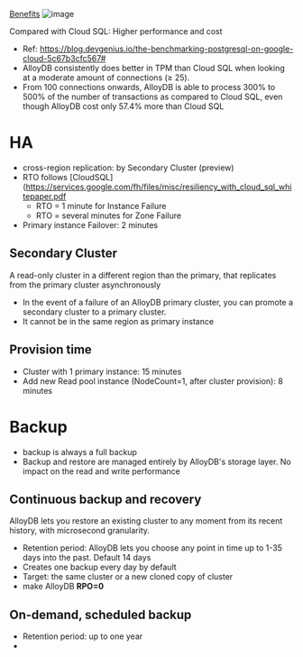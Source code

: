 [Benefits](https://cloud.google.com/alloydb/docs/cross-region-replication/about-cross-region-replication#benefits)
![image](https://github.com/davidkhala/gcp-collections/assets/7227589/f4c1cc79-5bc1-44ae-8b3e-448538a3ee9f)

Compared with Cloud SQL: Higher performance and cost
- Ref: https://blog.devgenius.io/the-benchmarking-postgresql-on-google-cloud-5c67b3cfc567#
- AlloyDB consistently does better in TPM than Cloud SQL when looking at a moderate amount of connections (≥ 25).
- From 100 connections onwards, AlloyDB is able to process 300% to 500% of the number of transactions as compared to Cloud SQL, even though AlloyDB cost only 57.4% more than Cloud SQL

# HA
- cross-region replication: by Secondary Cluster (preview)
- RTO follows [CloudSQL](https://services.google.com/fh/files/misc/resiliency_with_cloud_sql_whitepaper.pdf
  - RTO = 1 minute for Instance Failure
  - RTO = several minutes for Zone Failure
- Primary instance Failover: 2 minutes 
## Secondary Cluster
A read-only cluster in a different region than the primary, that replicates from the primary cluster asynchronously
- In the event of a failure of an AlloyDB primary cluster, you can promote a secondary cluster to a primary cluster.
- It cannot be in the same region as primary instance

## Provision time
- Cluster with 1 primary instance:  15 minutes
- Add new Read pool instance (NodeCount=1, after cluster provision): 8 minutes
# Backup
- backup is always a full backup
- Backup and restore are managed entirely by AlloyDB's storage layer. No impact on the read and write performance 

## Continuous backup and recovery
AlloyDB lets you restore an existing cluster to any moment from its recent history, with microsecond granularity.
- Retention period: AlloyDB lets you choose any point in time up to 1-35 days into the past. Default 14 days
- Creates one backup every day by default
- Target: the same cluster or a new cloned copy of cluster
- make AlloyDB **RPO=0**

## On-demand, scheduled backup
- Retention period: up to one year
- 

